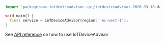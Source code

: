 ```dart
import 'package:aws_iotdeviceadvisor_api/iotdeviceadvisor-2020-09-18.dart';

void main() {
  final service = IoTDeviceAdvisor(region: 'eu-west-1');
}
```

See [API reference](https://pub.dev/documentation/aws_iotdeviceadvisor_api/latest/iotdeviceadvisor-2020-09-18/IoTDeviceAdvisor-class.html) on how to use IoTDeviceAdvisor
